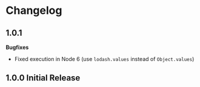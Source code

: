 # Changelog

## 1.0.1

**Bugfixes**

* Fixed execution in Node 6 (use `lodash.values` instead of `Object.values`)

## 1.0.0 Initial Release
